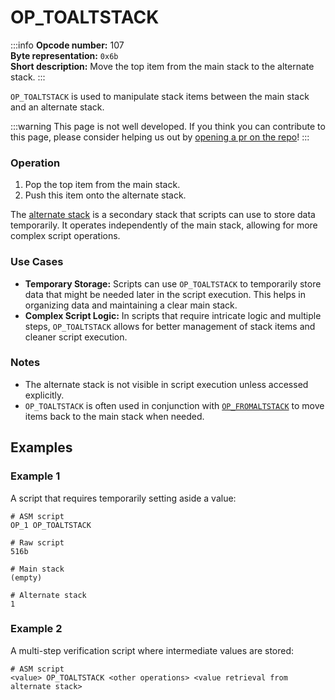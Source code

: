 # OP_TOALTSTACK
:::info
**Opcode number:** 107  
**Byte representation:** `0x6b`  
**Short description:** Move the top item from the main stack to the alternate stack.
:::

`OP_TOALTSTACK` is used to manipulate stack items between the main stack and an alternate stack.

:::warning
This page is not well developed. If you think you can contribute to this page, please consider helping us out by [opening a pr on the repo](https://github.com/thunderbiscuit/opcode-explained)!
:::

### Operation
1. Pop the top item from the main stack.
2. Push this item onto the alternate stack.

The [alternate stack](../script/alternate-stack.md) is a secondary stack that scripts can use to store data temporarily. It operates independently of the main stack, allowing for more complex script operations.

### Use Cases
- **Temporary Storage:** Scripts can use `OP_TOALTSTACK` to temporarily store data that might be needed later in the script execution. This helps in organizing data and maintaining a clear main stack.
- **Complex Script Logic:** In scripts that require intricate logic and multiple steps, `OP_TOALTSTACK` allows for better management of stack items and cleaner script execution.


### Notes
- The alternate stack is not visible in script execution unless accessed explicitly.
- `OP_TOALTSTACK` is often used in conjunction with [`OP_FROMALTSTACK`](./OP_FROMALTSTACK.md) to move items back to the main stack when needed.

## Examples
### Example 1
A script that requires temporarily setting aside a value:
```shell
# ASM script
OP_1 OP_TOALTSTACK

# Raw script
516b

# Main stack
(empty)

# Alternate stack
1
```

### Example 2
A multi-step verification script where intermediate values are stored:
```shell
# ASM script
<value> OP_TOALTSTACK <other operations> <value retrieval from alternate stack>
```

